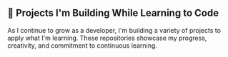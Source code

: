 ## 🚀 Projects I'm Building While Learning to Code

As I continue to grow as a developer, I'm building a variety of projects to apply what I'm learning. These repositories showcase my progress, creativity, and commitment to continuous learning.
